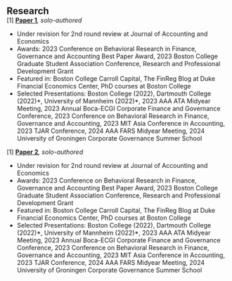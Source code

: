  
<h2 id="research" style="margin: 2px 0px 0px;"> <br> 
<br> Research</h2>


<div>
  <div class="title"> [1] <strong> <a href="ssrn link 1">Paper 1</a></strong><em>, solo-authored</em> </div>
  <ul>
    <li>   Under revision for 2nd round review at Journal of Accounting and Economics <br></li>
    <li>  Awards: 2023 Conference on Behavioral Research in Finance, Governance and Accounting Best Paper Award, 2023 Boston College Graduate Student Association Conference, Research and Professional Development Grant </li>
    <li>  Featured in: Boston College Carroll Capital, The FinReg Blog at Duke Financial Economics Center, PhD courses at Boston College </li>
    <li>  Selected Presentations: Boston College (2022), Dartmouth College (2022)*, University of Mannheim (2022)*, 2023 AAA ATA Midyear Meeting, 2023 Annual Boca-ECGI Corporate Finance and Governance Conference, 2023 Conference on Behavioral Research in Finance, Governance and Accounting, 2023 MIT Asia Conference in Accounting, 2023 TJAR Conference, 2024 AAA FARS Midyear Meeting, 2024 University of Groningen Corporate Governance Summer School </li>
  </ul>
</div>

<div>
  <div class="title"> [1] <strong> <a href="ssrn link 1">Paper 2</a></strong><em>, solo-authored</em> </div>
  <ul>
    <li>   Under revision for 2nd round review at Journal of Accounting and Economics <br></li>
    <li>  Awards: 2023 Conference on Behavioral Research in Finance, Governance and Accounting Best Paper Award, 2023 Boston College Graduate Student Association Conference, Research and Professional Development Grant </li>
    <li>  Featured in: Boston College Carroll Capital, The FinReg Blog at Duke Financial Economics Center, PhD courses at Boston College </li>
    <li>  Selected Presentations: Boston College (2022), Dartmouth College (2022)*, University of Mannheim (2022)*, 2023 AAA ATA Midyear Meeting, 2023 Annual Boca-ECGI Corporate Finance and Governance Conference, 2023 Conference on Behavioral Research in Finance, Governance and Accounting, 2023 MIT Asia Conference in Accounting, 2023 TJAR Conference, 2024 AAA FARS Midyear Meeting, 2024 University of Groningen Corporate Governance Summer School </li>
  </ul>
</div>
 
</div>

  

 
